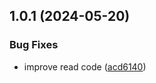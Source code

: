 ## 1.0.1 (2024-05-20)


### Bug Fixes

* improve read code ([acd6140](http://serheyjankowsky/next-middleware/commits/acd6140e2deedce61ceef4c3d879d790f287c854))



